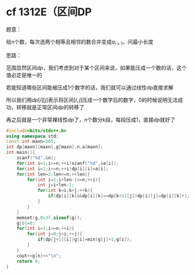 # cf 1312E（区间DP

题意：

给n个数，每次选两个相等且相邻的数合并变成$a_{i+1}$，问最小长度

思路：

范围显然区间$dp$，我们考虑到对于某个区间来说，如果能压成一个数的话，这个值必定是唯一的

若能知道哪些区间能被压成1个数字的话，我们就可以通过线性dp直接求解

所以我们用$dp[i][j]$表示将区间$[i,j]$压成一个数字后的数字，0的时候说明无法成功，转移就是正常区间$dp$的转移了

再之后就是一个非常裸线性$dp$了，$n$个数分k段，每段压成1，直接$dp$就好了

```cpp
#include<bits/stdc++.h>
using namespace std;
const int maxn=505;
int dp[maxn][maxn],g[maxn],n,a[maxn];
int main(){
    scanf("%d",&n);
    for(int i=1;i<=n;++i)scanf("%d",&a[i]);
    for(int i=1;i<=n;++i)dp[i][i]=a[i];
    for(int len=2;len<=n;++len){
        for(int i=1;i+len-1<=n;++i){
            int j=i+len-1;
            for(int k=i;k<j;++k){
                if(dp[i][k]&&dp[i][k]==dp[k+1][j])dp[i][j]=dp[i][k]+1;
            }
        }
    }
    memset(g,0x3f,sizeof(g));
    g[0]=0;
    for(int i=1;i<=n;++i){
        for(int j=0;j<i;++j){
            if(dp[j+1][i])g[i]=min(g[j]+1,g[i]);
        }
    }
    cout<<g[n]<<"\n";
    return 0;
}
```



